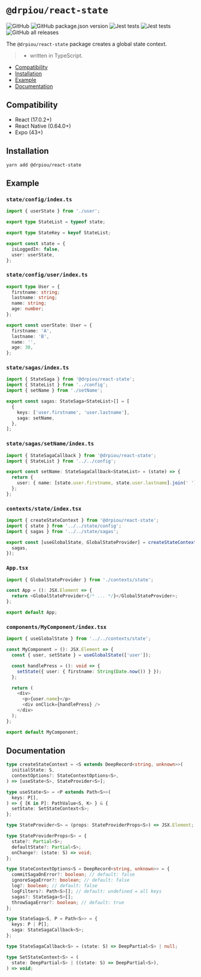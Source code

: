 # `@drpiou/react-state`

![GitHub](https://img.shields.io/github/license/drpiou/react-state)
![GitHub package.json version](https://img.shields.io/github/package-json/v/drpiou/react-state)
![Jest tests](https://img.shields.io/badge/passed%20test-1-green)
![Jest tests](https://img.shields.io/badge/stage-experimental-important)
![GitHub all releases](https://img.shields.io/github/downloads/drpiou/react-state/total)

The `@drpiou/react-state` package creates a global state context.

> - written in TypeScript.

<!--ts-->

- [Compatibility](#compatibility)
- [Installation](#installation)
- [Example](#example)
- [Documentation](#documentation)

<!--te-->

## Compatibility

- React (17.0.2+)
- React Native (0.64.0+)
- Expo (43+)

## Installation

```shell
yarn add @drpiou/react-state
```

## Example

### `state/config/index.ts`

```typescript
import { userState } from './user';

export type StateList = typeof state;

export type StateKey = keyof StateList;

export const state = {
  isLoggedIn: false,
  user: userState,
};
```

### `state/config/user/index.ts`

```typescript
export type User = {
  firstname: string;
  lastname: string;
  name: string;
  age: number;
};

export const userState: User = {
  firstname: 'A',
  lastname: 'B',
  name: '',
  age: 30,
};
```

### `state/sagas/index.ts`

```typescript
import { StateSaga } from '@drpiou/react-state';
import { StateList } from '../config';
import { setName } from './setName';

export const sagas: StateSaga<StateList>[] = [
  {
    keys: ['user.firstname', 'user.lastname'],
    saga: setName,
  },
];
```

### `state/sagas/setName/index.ts`

```typescript
import { StateSagaCallback } from '@drpiou/react-state';
import { StateList } from '../../config';

export const setName: StateSagaCallback<StateList> = (state) => {
  return {
    user: { name: [state.user.firstname, state.user.lastname].join(' ') },
  };
};
```

### `contexts/state/index.tsx`

```typescript jsx
import { createStateContext } from '@drpiou/react-state';
import { state } from '../../state/config';
import { sagas } from '../../state/sagas';

export const [useGlobalState, GlobalStateProvider] = createStateContext(state, {
  sagas,
});
```

### `App.tsx`

```typescript jsx
import { GlobalStateProvider } from './contexts/state';

const App = (): JSX.Element => {
  return <GlobalStateProvider>{/* ... */}</GlobalStateProvider>;
};

export default App;
```

### `components/MyComponent/index.tsx`

```typescript jsx
import { useGlobalState } from '../../contexts/state';

const MyComponent = (): JSX.Element => {
  const { user, setState } = useGlobalState(['user']);

  const handlePress = (): void => {
    setState({ user: { firstname: String(Date.now()) } });
  };

  return (
    <div>
      <p>{user.name}</p>
      <div onClick={handlePress} />
    </div>
  );
};

export default MyComponent;
```

## Documentation

```typescript
type createStateContext = <S extends DeepRecord<string, unknown>>(
  initialState: S,
  contextOptions?: StateContextOptions<S>,
) => [useState<S>, StateProvider<S>];

type useState<S> = <P extends Path<S>>(
  keys: P[],
) => { [K in P]: PathValue<S, K> } & {
  setState: SetStateContext<S>;
};

type StateProvider<S> = (props: StateProviderProps<S>) => JSX.Element;

type StateProviderProps<S> = {
  state?: Partial<S>;
  defaultState?: Partial<S>;
  onChange?: (state: S) => void;
};

type StateContextOptions<S = DeepRecord<string, unknown>> = {
  commitSagaOnError?: boolean; // default: false
  ignoreSagaError?: boolean; // default: false
  log?: boolean; // default: false
  logFilters?: Path<S>[]; // default: undefined = all keys
  sagas?: StateSaga<S>[];
  throwSagaError?: boolean; // default: true
};

type StateSaga<S, P = Path<S>> = {
  keys: P | P[];
  saga: StateSagaCallback<S>;
};

type StateSagaCallback<S> = (state: S) => DeepPartial<S> | null;

type SetStateContext<S> = (
  state: DeepPartial<S> | ((state: S) => DeepPartial<S>),
) => void;
```
